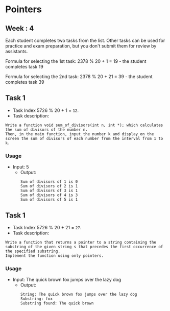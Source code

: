 # Pointers

## Week : 4

Each student completes two tasks from the list. Other tasks can be used for practice and exam preparation, but you don't
submit them for review by assistants.

Formula for selecting the 1st task: 2378 % 20 + 1 = 19 - the student completes task 19

Formula for selecting the 2nd task: 2378 % 20 + 21 = 39 - the student completes task 39

## Task 1

- Task Index 5726 % 20 + 1 = `12`.
- Task description:

```text
Write a function void sum_of_divisors(int n, int *); which calculates the sum of divisors of the number n.
Then, in the main function, input the number k and display on the screen the sum of divisors of each number from the interval from 1 to k.
```

### Usage

* Input: 5
    * Output:
      ```text
      Sum of divisors of 1 is 0
      Sum of divisors of 2 is 1
      Sum of divisors of 3 is 1
      Sum of divisors of 4 is 3
      Sum of divisors of 5 is 1
      ```

## Task 1

- Task Index 5726 % 20 + 21 = `27`.
- Task description:

```text
Write a function that returns a pointer to a string containing the substring of the given string s that precedes the first occurrence of the specified substring.
Implement the function using only pointers.
```

### Usage

* Input: The quick brown fox jumps over the lazy dog
    * Output:
      ```text
      String: The quick brown fox jumps over the lazy dog
      Substring: fox
      Substring found: The quick brown
      ```